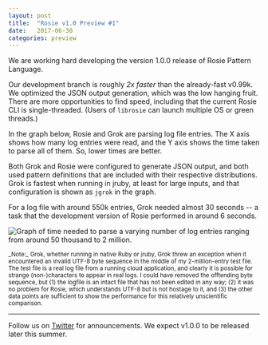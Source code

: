 ```yaml
---
layout: post
title:  "Rosie v1.0 Preview #1"
date:   2017-06-30
categories: preview
---
```


We are working hard developing the version 1.0.0 release of Rosie Pattern Language.

Our development branch is roughly *2x faster* than the already-fast v0.99k.  We
optimized the JSON output generation, which was the low hanging fruit.  There
are more opportunities to find speed, including that the current Rosie CLI is
single-threaded.  (Users of `librosie` can launch multiple OS or green threads.)

In the graph below, Rosie and Grok are parsing log file entries.  The X axis
shows how many log entries were read, and the Y axis shows the time taken to
parse all of them.  So, lower times are better.

Both Grok and Rosie were configured to generate JSON output, and both used
pattern definitions that are included with their respective distributions.  Grok
is fastest when running in jruby, at least for large inputs, and that
configuration is shown as `jgrok` in the graph.

For a log file with around 550k entries, Grok needed almost 30 seconds -- a task
that the development version of Rosie performed in around 6 seconds.

<img
class="pure-img displayed"
src="{{ site.baseurl }}/images/performance-june-2016.jpg" 
alt= "Graph of time needed to parse a varying number of log entries ranging from
around 50 thousand to 2 million."
/>

<small>
_Note:_ Grok, whether running in native Ruby or jruby, Grok threw an exception
when it encountered an invalid UTF-8 byte sequence in the middle of my
2-million-entry test file.  The test file is a real log file from a running
cloud application, and clearly it is possible for strange (non-)characters to
appear in real logs.  I could have removed the offtending byte sequence, but (1)
the logfile is an intact file that has not been edited in any way; (2) it was no
problem for Rosie, which understands UTF-8 but is not hostage to it, and (3) the
other data points are sufficient to show the performance for this relatively
unscientific comparison.
</small>

<hr>

Follow us on [Twitter](https://twitter.com/jamietheriveter) for
announcements.  We expect v1.0.0 to be released later this summer.

